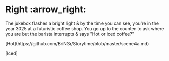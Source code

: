 <h1>Right :arrow_right:</h1>

<p>The jukebox flashes a bright light & by the time you can see, you're in the year 3025 at a futuristic coffee shop. You go up to the counter to ask where you are but the barista interrupts & says "Hot or iced coffee?"</p>

<p>[Hot](https://github.com/BriN3r/Storytime/blob/master/scene4a.md)</p>

<p>[Iced]</p>